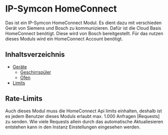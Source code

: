 # IP-Symcon HomeConnect
Das ist ein IP-Symcon HomeConnect Modul. Es dient dazu mit verschieden Gerät von Siemens und Bosch zu kommunizieren. Dafür ist die Cloud Basis HomeConnect benötigt.
Diese wird von Bosch bereitgestellt. 
Für das nutzen dieses Moduls wird ein HomeConnect Account benötigt.

## Inhaltsverzeichnis

- [Geräte](#inhaltsverzeichnis)
	- [Geschirrspüler](https://github.com/LegendDragon11/ips-home-connect/blob/main/HomeConnect%20Dishwasher/Geschirrspüler.md)
	- [Ofen](https://github.com/LegendDragon11/ips-home-connect/blob/main/HomeConnect%20Oven/Ofen.md)
- [Limits](#rate-limits)

## Rate-Limits

Auch dieses Modul muss die HomeConnect Api limits einhalten, deshalb ist es jedem Benutzer dieses Moduls erlaubt max. 1.000 Anfragen [Requests] zu senden.
Wie viele Requests allein durch das automatische Aktualiesieren entstehen kann in den Instanz Einstellungen eingesehen werden.
